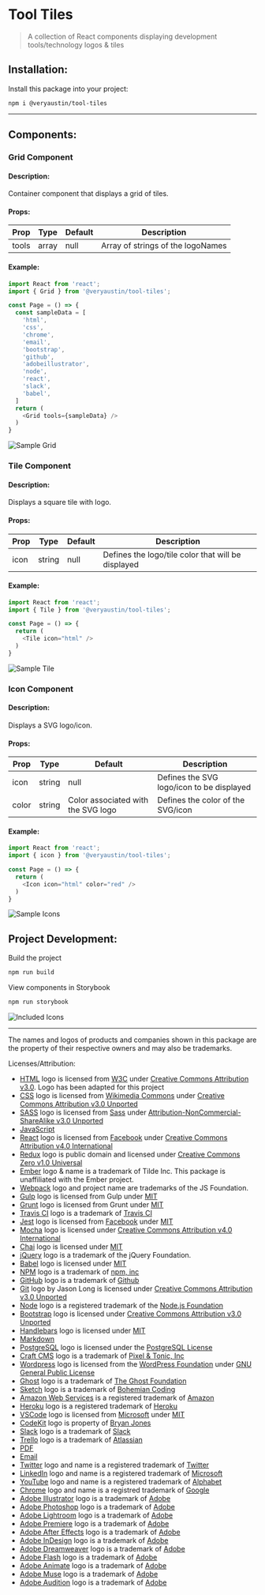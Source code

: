 # Tool Tiles

> A collection of React components displaying development tools/technology logos & tiles

## Installation:
Install this package into your project:
```
npm i @veryaustin/tool-tiles
```
---
## Components:

### Grid Component
#### Description:
Container component that displays a grid of tiles.
#### Props:
|Prop|Type|Default|Description|
|---|---|---|---|
|tools|array|null|Array of strings of the logoNames|

#### Example:
```javascript
import React from 'react';
import { Grid } from '@veryaustin/tool-tiles';

const Page = () => {
  const sampleData = [
    'html',
    'css',
    'chrome',
    'email',
    'bootstrap',
    'github',
    'adobeillustrator',
    'node',
    'react',
    'slack',
    'babel',
  ]
  return (
    <Grid tools={sampleData} />
  )
}
```
![Sample Grid](https://raw.githubusercontent.com/veryaustin/tool-tiles/master/docs/img/sampleGrid.png)


### Tile Component
#### Description:
Displays a square tile with logo.
#### Props:
|Prop|Type|Default|Description|
|---|---|---|---|
|icon|string|null|Defines the logo/tile color that will be displayed|

#### Example:
```javascript
import React from 'react';
import { Tile } from '@veryaustin/tool-tiles';

const Page = () => {
  return (
    <Tile icon="html" />
  )
}
```
![Sample Tile](https://raw.githubusercontent.com/veryaustin/tool-tiles/master/docs/img/sampleTile.png)


### Icon Component
#### Description:
Displays a SVG logo/icon.
#### Props:
|Prop|Type|Default|Description|
|---|---|---|---|
|icon|string|null|Defines the SVG logo/icon to be displayed|
|color|string|Color associated with the SVG logo|Defines the color of the SVG/icon|

#### Example:
```javascript
import React from 'react';
import { icon } from '@veryaustin/tool-tiles';

const Page = () => {
  return (
    <Icon icon="html" color="red" />
  )
}
```
![Sample Icons](https://raw.githubusercontent.com/veryaustin/tool-tiles/master/docs/img/sampleIcon.png)


## Project Development:
Build the project
```bash
npm run build
```

View components in Storybook
```bash
npm run storybook
```

![Included Icons](https://raw.githubusercontent.com/veryaustin/tool-tiles/master/docs/img/iconsProof.png)

___
The names and logos of products and companies shown in this package are the property of their respective owners and may also be trademarks.

Licenses/Attribution:
* [HTML] logo is licensed from [W3C](https://www.w3c.org/html/logo) under [Creative Commons Attribution v3.0](https://creativecommons.org/licenses/by/3.0/legalcode). Logo has been adapted for this project
* [CSS] logo is licensed from [Wikimedia Commons](https://commons.wikimedia.org/wiki/File:CSS3_logo_and_wordmark.svg) under [Creative Commons Attribution v3.0 Unported](https://creativecommons.org/licenses/by/3.0/deed.en)
* [SASS] logo is licensed from [Sass](https://sass-lang.com/styleguide/brand) under [Attribution-NonCommercial-ShareAlike v3.0 Unported](https://creativecommons.org/licenses/by-nc-sa/3.0/deed.en_US)
* [JavaScript]
* [React] logo is licensed from [Facebook](https://facebook.com) under [Creative Commons Attribution v4.0 International](https://creativecommons.org/licenses/by/4.0/)
* [Redux] logo is public domain and licensed under [Creative Commons Zero v1.0 Universal](https://creativecommons.org/publicdomain/zero/1.0/)
* [Ember] logo & name is a trademark of Tilde Inc. This package is unaffiliated with the Ember project.
* [Webpack] logo and project name are trademarks of the JS Foundation.
* [Gulp] logo is licensed from Gulp under [MIT](https://opensource.org/licenses/MIT)
* [Grunt] logo is licensed from Grunt under [MIT](https://opensource.org/licenses/MIT)
* [Travis CI] logo is a trademark of [Travis CI]
* [Jest] logo is licensed from [Facebook](https://facebook.com) under [MIT](https://opensource.org/licenses/MIT)
* [Mocha] logo is licensed under [Creative Commons Attribution v4.0 International](https://creativecommons.org/licenses/by/4.0/)
* [Chai] logo is licensed under [MIT](https://opensource.org/licenses/MIT)
* [jQuery] logo is a trademark of the jQuery Foundation.
* [Babel] logo is licensed under [MIT](https://opensource.org/licenses/MIT)
* [NPM] logo is a trademark of [npm, inc](https://npmjs.com)
* [GitHub] logo is a trademark of [Github]
* [Git] logo by Jason Long is licensed under [Creative Commons Attribution v3.0 Unported](https://creativecommons.org/licenses/by/3.0/)
* [Node] logo is a registered trademark of the [Node.js Foundation](https://foundation.nodejs.org/)
* [Bootstrap] logo is licensed under [Creative Commons Attribution v3.0 Unported](https://creativecommons.org/licenses/by/3.0/)
* [Handlebars] logo is licensed under [MIT](https://opensource.org/licenses/MIT)
* [Markdown]
* [PostgreSQL] logo is licensed under the [PostgreSQL License](https://opensource.org/licenses/postgresql)
* [Craft CMS] logo is a trademark of [Pixel & Tonic, Inc](https://pixelandtonic.com/)
* [Wordpress] logo is licensed from the [WordPress Foundation](https://wordpressfoundation.org/) under [GNU General Public License](https://www.gnu.org/copyleft/gpl.html)
* [Ghost] logo is a trademark of [The Ghost Foundation](https://ghost.org/contact/)
* [Sketch] logo is a trademark of [Bohemian Coding](http://bohemiancoding.com/)
* [Amazon Web Services] is a registered trademark of [Amazon](https://amazon.com)
* [Heroku] logo is a registered trademark of [Heroku]
* [VSCode] logo is licensed from [Microsoft] under [MIT](https://opensource.org/licenses/MIT)
* [CodeKit] logo is property of [Bryan Jones](https://twitter.com/bdkjones)
* [Slack] logo is a trademark of [Slack]
* [Trello] logo is a trademark of [Atlassian]
* [PDF]
* [Email]
* [Twitter] logo and name is a registered trademark of [Twitter]
* [LinkedIn] logo and name is a registered trademark of [Microsoft]
* [YouTube] logo and name is a registered trademark of [Alphabet]
* [Chrome] logo and name is a registred trademark of [Google]
* [Adobe Illustrator] logo is a trademark of [Adobe]
* [Adobe Photoshop] logo is a trademark of [Adobe]
* [Adobe Lightroom] logo is a trademark of [Adobe]
* [Adobe Premiere] logo is a trademark of [Adobe]
* [Adobe After Effects] logo is a trademark of [Adobe]
* [Adobe InDesign] logo is a trademark of [Adobe]
* [Adobe Dreamweaver] logo is a trademark of [Adobe]
* [Adobe Flash] logo is a trademark of [Adobe]
* [Adobe Animate] logo is a trademark of [Adobe]
* [Adobe Muse] logo is a trademark of [Adobe]
* [Adobe Audition] logo is a trademark of [Adobe]

[HTML]: https://www.w3.org/TR/html5/
[CSS]: https://www.w3.org/Style/CSS/
[SASS]: http://sass-lang.com/
[JavaScript]: https://www.w3.org/standards/webdesign/script/
[React]: https://facebook.github.io/react/
[Redux]: http://redux.js.org/
[Ember]: https://emberjs.com/
[Webpack]: https://webpack.github.io/
[Gulp]: http://gulpjs.com/
[Grunt]: http://gruntjs.com/
[Travis CI]: https://travis-ci.com/
[Jest]: https://facebook.github.io/jest/
[Mocha]: https://mochajs.org/
[Chai]: http://chaijs.com/
[jQuery]: https://jquery.com/
[Babel]: https://babeljs.io/
[NPM]: https://npmjs.com/
[GitHub]: https://github.com/
[Git]: https://git-scm.com/
[Node]: https://nodejs.org/
[Bootstrap]: http://getbootstrap.com/
[Handlebars]: https://handlebarsjs.com/
[Markdown]: http://daringfireball.net/projects/markdown/
[PostgreSQL]: https://www.postgresql.org/
[Craft CMS]: https://craftcms.com/
[Wordpress]: https://wordpress.org/
[Ghost]: https://ghost.org/
[Sketch]: https://sketchapp.com/
[Amazon Web Services]: https://aws.amazon.com/
[Heroku]: https://www.heroku.com/
[VSCode]: https://code.visualstudio.com/
[CodeKit]: https://codekitapp.com
[Slack]: https://slack.com/
[Trello]: https://trello.com
[PDF]: https://acrobat.adobe.com/us/en/acrobat/about-adobe-pdf.html
[Email]: https://en.wikipedia.org/wiki/Email
[Twitter]: https://twitter.com
[LinkedIn]: https://linkedin.com
[YouTube]: https://youtube.com
[Chrome]: https://www.google.com/chrome/
[Adobe Illustrator]: https://www.adobe.com/products/illustrator.html
[Adobe Photoshop]: https://www.adobe.com/products/photoshop.html
[Adobe Lightroom]: https://www.adobe.com/products/photoshop-lightroom.html
[Adobe Premiere]: https://www.adobe.com/products/premiere.html
[Adobe After Effects]: https://www.adobe.com/products/aftereffects.html
[Adobe InDesign]: https://www.adobe.com/products/indesign.html
[Adobe Dreamweaver]: https://www.adobe.com/products/dreamweaver.html
[Adobe Flash]: https://www.adobe.com/products/animate.html
[Adobe Animate]: https://www.adobe.com/products/animate.html
[Adobe Muse]: http://muse.adobe.com/
[Adobe Audition]: https://www.adobe.com/products/audition.html

<!-- Companies -->
[Adobe]: https://adobe.com
[Alphabet]: https://abc.xyz/
[Atlassian]: https://www.atlassian.com/
[Google]: https://google.com
[Microsoft]: htts://microsoft.com
